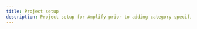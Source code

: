 ```yaml
---
title: Project setup
description: Project setup for Amplify prior to adding category specific example.
---
```

<inline-fragment platform="ios" src="~/lib/project-setup/fragments/native_common/project-setup/common.md"></inline-fragment>
<inline-fragment platform="android" src="~/lib/project-setup/fragments/native_common/project-setup/common.md"></inline-fragment>
